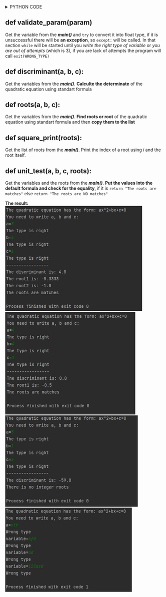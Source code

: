 <details><summary>PYTHON CODE</summary>

```
import math

SUCCESS_EXIT = 0
WRONG_TYPE = 1


def validate_param(param):
    # Try to convert the param to the float type, if can't give you 3 chance to write a new variable.
    try:
        param = float(param)
        print("The type is right")
    except:
        print("Wrong type")
        i = 0
        while (type(param) != float and i < 3):
            try:
                param = float(input("variable="))
            except:
                print("Wrong type")
                i += 1
        if i == 3:
            exit(WRONG_TYPE)
    return param


def discriminant(a, b, c):
    # Calculate discriminant
    return b * b - 4 * a * c


def roots(d, a, b):
    # Find the roots of the quadratic equation and the roots to the list, if there is no roots the list is empty
    roots = []
    if d > 0:
        roots.append((-b + d**0.5) / (2 * a))
        roots.append((-b - math.sqrt(d)) / (2 * a))
    elif d == 0:
        roots.append(-b / (2 * a))
    return roots


def square_print(roots):
    # Print every root
    i = 1
    for x in roots:
        print("The root" + str(i) + " is: " + str(round(x, 4)))
        i += 1


def unit_test(a, b, c, roots):
    # Check roots for equality, if there is no integer roots print it
    if len(roots) == 2:
        return "The roots are matches" if (a * roots[0] * roots[0] + b * roots[0] + c) == 0 and (a * roots[1] * roots[1] + b * roots[1] + c) == 0 \
            else "The roots are NO matches"
    elif len(roots) == 1:
        return "The roots are matches" if (a * roots[0] * roots[0] + b * roots[0] + c) == 0 \
            else "The roots are NO matches"
    else:
        return "There is no integer roots"


def main():
    print("The quadratic equation has the form: ax^2+bx+c=0");
    print("You need to write a, b and c:")
    a = input("a=")
    a = validate_param(a)
    b = input("b=")
    b = validate_param(b)
    c = input("c=")
    c = validate_param(c)
    print("-----------------")
    d = discriminant(a, b, c)
    print("The discriminant is: " + str(d))
    root = roots(d, a, b, c)
    square_print(root)
    print(unit_test(a, b, c, root))
    exit(SUCCESS_EXIT)


main()
```

</details>

def validate_param(param)
---------
Get the variable from the ***main()*** and ```try``` to convert it into float type, if it is unsuccessful there will be **an exception**, so ```except:``` will be called. 
In that section ```while``` will be started until you *write the right type of variable* or *you are out of attempts* (which is 3), if you are lack of attempts 
the program will call ```exit(WRONG_TYPE)```  

def discriminant(a, b, c):
---------
Get the variables from the ***main()***. **Calculte the determinate** of the quadratic equation using standart formula   

def roots(a, b, c):
---------
Get the variables from the ***main()***. **Find roots or root** of the quadratic equation using standart formula and then **copy them to the list**  

def square_print(roots):
---------
Get the list of roots from the ***main()***. Print the index of a root using *i* and the root itself.  

def unit_test(a, b, c, roots):
---------
Get the variables and the roots from the ***main()***. **Put the values into the default formula and check for the equality**, if it is ```return "The roots are matches"``` 
else ```return "The roots are NO matches"```


**The result:**  
![Result 1](screenshots/python_result_1.png)
![Result 1](screenshots/python_result_2.png)  
![Result 1](screenshots/python_result_3.png)
![Result 1](screenshots/python_mistake_1.png)  
